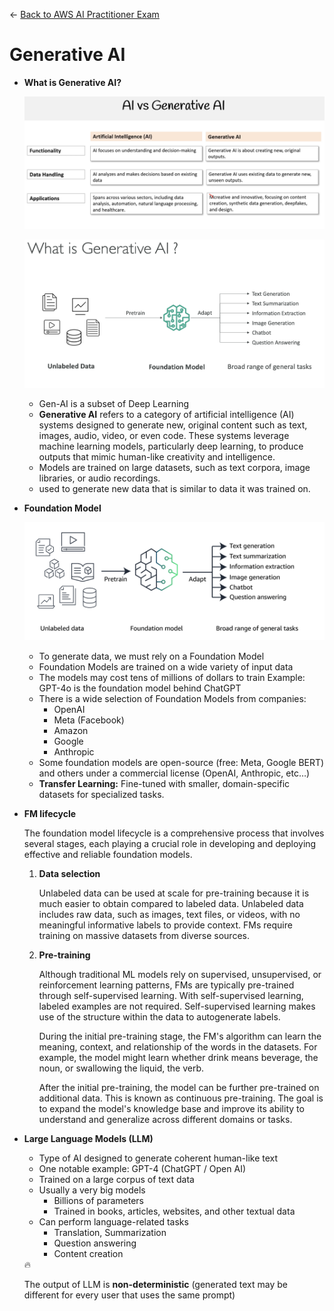 ← [Back to AWS AI Practitioner Exam](../AWS%20AI%20Practitioner%20Exam.md)

# Generative AI

- **What is Generative AI?**
    
    ![image.png](Generative%20AI/image.png)
    
    ![image.png](Generative%20AI/image%201.png)
    
    - Gen-AI is a subset of Deep Learning
    - **Generative AI** refers to a category of artificial intelligence (AI) systems designed to generate new, original content such as text, images, audio, video, or even code. These systems leverage machine learning models, particularly deep learning, to produce outputs that mimic human-like creativity and intelligence.
    - Models are trained on large datasets, such as text corpora, image libraries, or audio recordings.
    - used to generate new data that is similar to data it was trained on.
- **Foundation Model**
    
    ![image.png](Generative%20AI/image%202.png)
    
    - To generate data, we must rely on a Foundation Model
    - Foundation Models are trained on a wide variety of input data
    - The models may cost tens of millions of dollars to train Example: GPT-4o is the foundation model behind ChatGPT
    - There is a wide selection of Foundation Models from companies:
        - OpenAI
        - Meta (Facebook)
        - Amazon
        - Google
        - Anthropic
    - Some foundation models are open-source (free: Meta, Google BERT) and others under a commercial license (OpenAI, Anthropic, etc…)
    - **Transfer Learning:** Fine-tuned with smaller, domain-specific datasets for specialized tasks.
- **FM lifecycle**
    
    The foundation model lifecycle is a comprehensive process that involves several stages, each playing a crucial role in developing and deploying effective and reliable foundation models.
    
    1. **Data selection**
        
        Unlabeled data can be used at scale for pre-training because it is much easier to obtain compared to labeled data. Unlabeled data includes raw data, such as images, text files, or videos, with no meaningful informative labels to provide context. FMs require training on massive datasets from diverse sources.
        
    2.  **Pre-training**
        
        Although traditional ML models rely on supervised, unsupervised, or reinforcement learning patterns, FMs are typically pre-trained through self-supervised learning. With self-supervised learning, labeled examples are not required. Self-supervised learning makes use of the structure within the data to autogenerate labels.
        
        During the initial pre-training stage, the FM's algorithm can learn the meaning, context, and relationship of the words in the datasets. For example, the model might learn whether drink means beverage, the noun, or swallowing the liquid, the verb.
        
        After the initial pre-training, the model can be further pre-trained on additional data. This is known as continuous pre-training. The goal is to expand the model's knowledge base and improve its ability to understand and generalize across different domains or tasks.
        
- **Large Language Models (LLM)**
    - Type of AI designed to generate coherent human-like text
    - One notable example: GPT-4 (ChatGPT / Open AI)
    - Trained on a large corpus of text data
    - Usually a very big models
        - Billions of parameters
        - Trained in books, articles, websites, and other textual data
    - Can perform language-related tasks
        - Translation, Summarization
        - Question answering
        - Content creation
    
    <aside>
    🔥
    
    The output of LLM is **non-deterministic** (generated text may be different for every user that uses the same prompt)
    
    </aside>